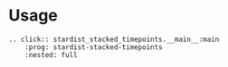 # Usage

```{eval-rst}
.. click:: stardist_stacked_timepoints.__main__:main
    :prog: stardist-stacked-timepoints
    :nested: full
```
